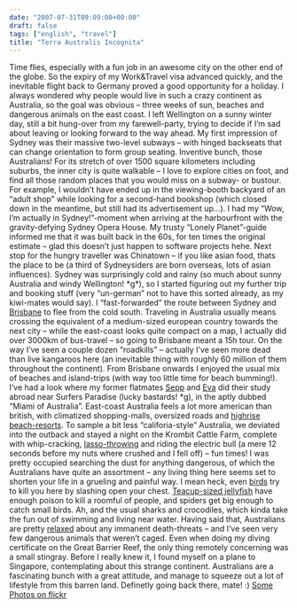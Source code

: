 ```yaml
---
date: "2007-07-31T09:09:00+00:00"
draft: false
tags: ["english", "travel"]
title: "Terra Australis Incognita"
---
```

Time flies, especially with a fun job in an awesome city on the
other end of the globe. So the expiry of my Work&Travel visa
advanced quickly, and the inevitable flight back to Germany proved
a good opportunity for a holiday. I always wondered why people
would live in such a crazy continent as Australia, so the goal was
obvious – three weeks of sun, beaches and dangerous animals on the
east coast. I left Wellington on a sunny winter day, still a bit
hung-over from my farewell-party, trying to decide if I’m sad about
leaving or looking forward to the way ahead. My first impression of
Sydney was their massive two-level subways – with hinged backseats
that can change orientation to form group seating. Inventive bunch,
those Australians! For its stretch of over 1500 square kilometers
including suburbs, the inner city is quite walkable – I love to
explore cities on foot, and find all those random places that you
would miss on a subway- or bustour. For example, I wouldn’t have
ended up in the viewing-booth backyard of an “adult shop” while
looking for a second-hand bookshop (which closed down in the
meantime, but still had its advertisement up…). I had my “Wow, I’m
actually in Sydney!”-moment when arriving at the harbourfront with
the gravity-defying Sydney Opera House. My trusty “Lonely
Planet”-guide informed me that it was built back in the 60s, for
ten times the original estimate – glad this doesn’t just happen to
software projects hehe. Next stop for the hungry traveller was
Chinatown – if you like asian food, thats the place to be (a third
of Sydneysiders are born overseas, lots of asian influences).
Sydney was surprisingly cold and rainy (so much about sunny
Australia and windy Wellington! \*g\*), so I started figuring
out my further trip and booking stuff (very “un-german” not to have
this sorted already, as my kiwi-mates would say). I
“fast-forwarded” the route between Sydney and [Brisbane]() to flee
from the cold south. Traveling in Australia usually means crossing
the equivalent of a medium-sized european country towards the next
city – while the east-coast looks quite compact on a map, I
actually did over 3000km of bus-travel – so going to Brisbane meant
a 15h tour. On the way I’ve seen a couple dozen “roadkills” –
actually I’ve seen more dead than live kangaroos here (an
inevitable thing with roughly 60 million of them throughout the
continent). From Brisbane onwards I enjoyed the usual mix of
beaches and island-trips (with way too little time for beach
bumming!). I’ve had a look where my former flatmates
[Sepp](http://www.macsep.com) and [Eva](http://www.evamatthes.com)
did their study abroad near Surfers Paradise (lucky bastards! \*g),
in the aptly dubbed “Miami of Australia”. East-coast Australia
feels a lot more american than british, with climatized
shopping-malls, oversized roads and [highrise beach-resorts](). To
sample a bit less “califoria-style” Australia, we deviated into the
outback and stayed a night on the Krombit Cattle Farm, complete
with whip-cracking, [lasso-throwing]() and riding the electric bull
(a mere 12 seconds before my nuts where crushed and I fell off) –
fun times! I was pretty occupied searching the dust for anything
dangerous, of which the Australians have quite an assortment – any
living thing here seems set to shorten your life in a grueling and
painful way. I mean heck, even [birds]() try to kill you here by
slashing open your chest. [Teacup-sized jellyfish]() have enough
poison to kill a roomful of people, and spiders get big enough to
catch small birds. Ah, and the usual sharks and crocodiles, which
kinda take the fun out of swimming and living near water. Having
said that, Australians are pretty [relaxed]() about any immanent
death-threats – and I’ve seen very few dangerous animals that
weren’t caged. Even when doing my diving certificate on the Great
Barrier Reef, the only thing remotely concerning was a small
stingray. Before I really knew it, I found myself on a plane to
Singapore, contemplating about this strange continent. Australians
are a fascinating bunch with a great attitude, and manage to
squeeze out a lot of lifestyle from this barren land. Definetly
going back there, mate! :)
[Some Photos on flickr](http://flickr.com/photos/chillu/sets/72157601117423597/)



